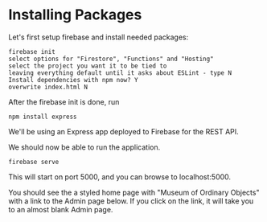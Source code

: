 # Installing Packages

Let's first setup firebase and install needed packages:

```
firebase init
select options for "Firestore", "Functions" and "Hosting"
select the project you want it to be tied to
leaving everything default until it asks about ESLint - type N
Install dependencies with npm now? Y
overwrite index.html N
```
After the firebase init is done, run 
```
npm install express
```

We'll be using an Express app deployed to Firebase for the REST API. 

We should now be able to run the application. 
```
firebase serve
```

This will start on port 5000, and you can browse to localhost:5000.

You should see the a styled home page with "Museum of Ordinary Objects" with a link to the Admin page below.  If you click on the link, it will take you to an almost blank Admin page.  
